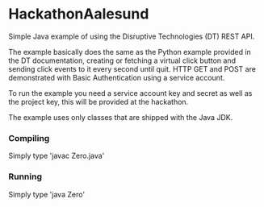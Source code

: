 # HackathonAalesund

Simple Java example of using the Disruptive Technologies (DT) REST API.

The example basically does the same as the Python example provided in the DT documentation, creating or fetching a virtual click button and sending click events to it every second until quit. HTTP GET and POST are demonstrated with Basic Authentication using a service account.

To run the example you need a service account key and secret as well as the project key, this will be provided at the hackathon. 

The example uses only classes that are shipped with the Java JDK.

### Compiling
Simply type 'javac Zero.java'

### Running
Simply type 'java Zero'